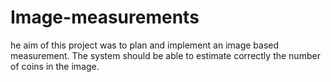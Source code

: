 # Image-measurements
he aim of this project was to plan and implement an image based measurement. The system should be able to estimate correctly the number of coins in the image. 
